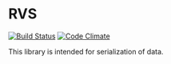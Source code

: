RVS
========

[![Build Status](https://travis-ci.org/atpsoft/rvs.png)](https://travis-ci.org/atpsoft/rvs)
[![Code Climate](https://codeclimate.com/github/atpsoft/rvs.png)](https://codeclimate.com/github/atpsoft/rvs)

This library is intended for serialization of data.
